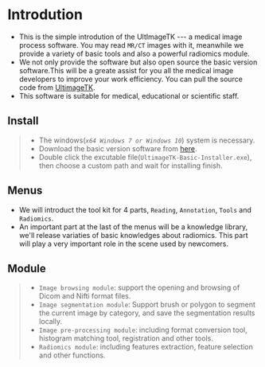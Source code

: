 # Introdution

- This is the simple introdution of the UltImageTK --- a medical image process software. You may read `MR/CT` images with it, meanwhile we provide a variety of basic tools and also a powerful radiomics module.
- We not only provide the software but also open source the basic version software.This will be a greate assist for you all the medical image developers to improve your work efficiency. You can pull the source code from [UltimageTK](https://github.com/UltimageTK/OpenRadiomics).
- This software is suitable for medical, educational or scientific staff.

## Install

> - The windows(*`x64 Windows 7 or Windows 10`*) system is necessary. 
> - Download the basic version software from [here](http://www.ultimage.com.cn/download).
> - Double click the excutable file(`UltimageTK-Basic-Installer.exe`), then choose a custom path and wait for installing finish.

## Menus

- We will introduct the tool kit for 4 parts, `Reading`, `Annotation`, `Tools` and `Radiomics`. 
- An important part at the last of the menus will be a knowledge library, we'll release variaties of basic knowledges about radiomics. This part will play a very important role in the scene used by newcomers.

## Module
> - `Image browsing module`: support the opening and browsing of Dicom and Nifti format files.
> - `Image segmentation module`: Support brush or polygon to segment the current image by category, and save the segmentation results locally.
> - `Image pre-processing module`: including format conversion tool, histogram matching tool, registration and other tools.
> - `Radiomics module`: including features extraction, feature selection and other functions.
